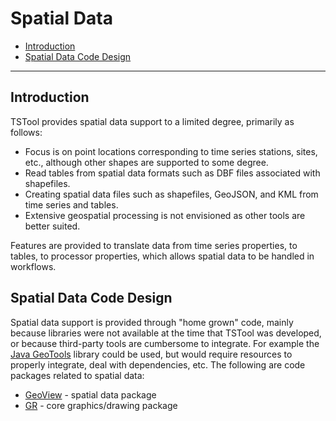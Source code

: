 # Spatial Data #

*   [Introduction](#introduction)
*   [Spatial Data Code Design](#spatial-data-code-design)

----

## Introduction ##

TSTool provides spatial data support to a limited degree, primarily as follows:

*   Focus is on point locations corresponding to time series stations, sites, etc., although
    other shapes are supported to some degree.
*   Read tables from spatial data formats such as DBF files associated with shapefiles.
*   Creating spatial data files such as shapefiles, GeoJSON, and KML from time series and tables.
*   Extensive geospatial processing is not envisioned as other tools are better suited.

Features are provided to translate data from time series properties, to tables, to processor properties,
which allows spatial data to be handled in workflows.

## Spatial Data Code Design ##

Spatial data support is provided through "home grown" code,
mainly because libraries were not available at the time that TSTool was developed, or because third-party tools
are cumbersome to integrate.  For example the [Java GeoTools](https://geotools.org/) library could be used, but would
require resources to properly integrate, deal with dependencies, etc.
The following are code packages related to spatial data:

*   [GeoView](https://github.com/OpenCDSS/cdss-lib-common-java/tree/master/src/RTi/GIS/GeoView) - spatial data package
*   [GR](https://github.com/OpenCDSS/cdss-lib-common-java/tree/master/src/RTi/GR) - core graphics/drawing package
